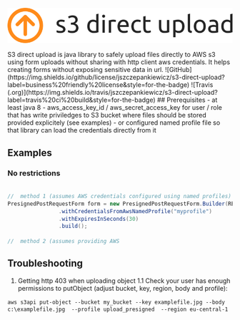 <p align="center"> 
<img src="https://raw.githubusercontent.com/jszczepankiewicz/s3-direct-upload/master/docs/s3-direct-upload-logo.png" alt="Logo" width="600"/>
</p>
S3 direct upload is java library to safely upload files directly to AWS s3 using form uploads without sharing with http client aws credentials. It helps creating forms without exposing sensitive data in url.
![GitHub](https://img.shields.io/github/license/jszczepankiewicz/s3-direct-upload?label=business%20friendly%20license&style=for-the-badge)
![Travis (.org)](https://img.shields.io/travis/jszczepankiewicz/s3-direct-upload?label=travis%20ci%20build&style=for-the-badge)
## Prerequisites
- at least java 8
- aws_access_key_id / aws_secret_access_key for user / role that has write priviledges to S3 bucket where files should be stored provided explicitely (see examples)
- or configured named profile file so that library can load the credentials directly from it

## Examples
### No restrictions
```java

//	method 1 (assumes AWS credentials configured using named profiles)
PresignedPostRequestForm form = new PresignedPostRequestForm.Builder(REGION,BUCKET, "sample2.jpg")
                .withCredentialsFromAwsNamedProfile("myprofile")
                .withExpiresInSeconds(30)
                .build();
				
//	method 2 (assumes providing AWS				
```
## Troubleshooting
1. Getting http 403 when uploading object
1.1 Check your user has enough permissions to putObject (adjust bucket, key, region, body and profile):
```
aws s3api put-object --bucket my_bucket --key examplefile.jpg --body c:\examplefile.jpg  --profile upload_presigned  --region eu-central-1
```